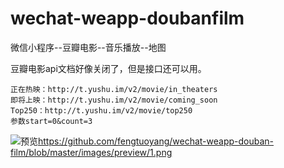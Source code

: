 # wechat-weapp-doubanfilm
微信小程序--豆瓣电影--音乐播放--地图

豆瓣电影api文档好像关闭了，但是接口还可以用。

    正在热映：http://t.yushu.im/v2/movie/in_theaters
    即将上映：http://t.yushu.im/v2/movie/coming_soon
    Top250：http://t.yushu.im/v2/movie/top250
    参数start=0&count=3

![预览](https://github.com/fengtuoyang/wechat-weapp-douban-film/blob/master/images/vr.png?raw=true)https://github.com/fengtuoyang/wechat-weapp-douban-film/blob/master/images/preview/1.png
